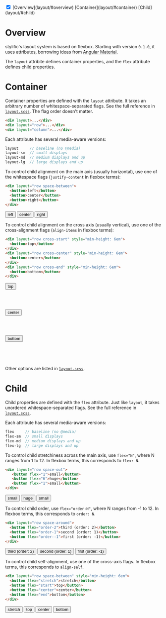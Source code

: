 <!-- TOC -->
<div><doc-toc theme="text-accent">
  <input checked id="<%= uniqId() %>" type="checkbox">
  <label for="<%= lastUniqId() %>" theme="accent"></label>
  [Overview](layout/#overview)
  [Container](layout/#container)
  [Child](layout/#child)
</doc-toc></div>

# Overview

stylific's layout system is based on flexbox. Starting with version `0.1.0`, it
uses attributes, borrowing ideas from [Angular
Material](https://material.angularjs.org/latest/#/layout/container).

The `layout` attribite defines container properties, and the `flex` attribute
defines child properties.

# Container

Container properties are defined with the `layout` attribute. It takes an
arbitrary number of whitespace-separated flags. See the full reference in
[`layout.scss`](https://github.com/Mitranim/stylific/tree/master/scss/layout.scss).
The flag order doesn't matter.

```html
<div layout>...</div>
<div layout="row">...</div>
<div layout="column">...</div>
```

Each attribute has several media-aware versions:

```scss
layout     // baseline (no @media)
layout-sm  // small displays
layout-md  // medium displays and up
layout-lg  // large displays and up
```

To control child alignment on the main axis (usually horizontal), use one of the
whitespace flags (`justify-content` in flexbox terms):

```html
<div layout="row space-between">
  <button>left</button>
  <button>center</button>
  <button>right</button>
</div>
```

<div><doc-demo style="display: block">
  <div layout="row space-between">
    <button>left</button>
    <button>center</button>
    <button>right</button>
  </div>
</doc-demo></div>

To control child alignment on the cross axis (usually vertical), use one of the
cross-alignment flags (`align-items` in flexbox terms):

```html
<div layout="row cross-start" style="min-height: 6em">
  <button>top</button>
</div>
<div layout="row cross-center" style="min-height: 6em">
  <button>center</button>
</div>
<div layout="row cross-end" style="min-height: 6em">
  <button>bottom</button>
</div>
```

<div><doc-demo layout="row space-between cross-stretch">
  <div layout="row cross-start" style="min-height: 6em">
    <button>top</button>
  </div>
  <div layout="row cross-center" style="min-height: 6em">
    <button>center</button>
  </div>
  <div layout="row cross-end" style="min-height: 6em">
    <button>bottom</button>
  </div>
</doc-demo></div>

Other options are listed in
[`layout.scss`](https://github.com/Mitranim/stylific/tree/master/scss/layout.scss).

# Child

Child properties are defined with the `flex` attribute. Just like `layout`,
it takes unordered whitespace-separated flags. See the full reference in
[`layout.scss`](https://github.com/Mitranim/stylific/tree/master/scss/layout.scss).

Each attribute has several media-aware versions:

```scss
flex     // baseline (no @media)
flex-sm  // small displays
flex-md  // medium displays and up
flex-lg  // large displays and up
```

To control child stretchiness across the main axis, use `flex="N"`, where N
ranges from 1 to 12. In flexbox terms, this corresponds to `flex: N`.

```html
<div layout="row space-out">
   <button flex="1">small</button>
   <button flex="6">huge</button>
   <button flex="1">small</button>
</div>
```

<div><doc-demo style="display: block">
  <div layout="row space-out">
    <button flex="1">small</button>
    <button flex="6">huge</button>
    <button flex="1">small</button>
  </div>
</doc-demo></div>

To control child order, use `flex="order-N"`, where N ranges from -1 to 12.
In flexbox terms, this corresponds to `order: N`.

```html
<div layout="row space-around">
  <button flex="order-2">third (order: 2)</button>
  <button flex="order-1">second (order: 1)</button>
  <button flex="order--1">first (order: -1)</button>
</div>
```

<div><doc-demo style="display: block">
  <div layout="row space-around">
    <button flex="order-2">third (order: 2)</button>
    <button flex="order-1">second (order: 1)</button>
    <button flex="order--1">first (order: -1)</button>
  </div>
</doc-demo></div>

To control child self-alignment, use one of the cross-axis flags. In flexbox
terms, this corresponds to `align-self`.

```html
<div layout="row space-between" style="min-height: 6em">
  <button flex="stretch">stretch</button>
  <button flex="start">top</button>
  <button flex="center">center</button>
  <button flex="end">bottom</button>
</div>
```

<div><doc-demo style="display: block">
  <div layout="row space-between" style="min-height: 6em">
    <button flex="stretch">stretch</button>
    <button flex="start">top</button>
    <button flex="center">center</button>
    <button flex="end">bottom</button>
  </div>
</doc-demo></div>
